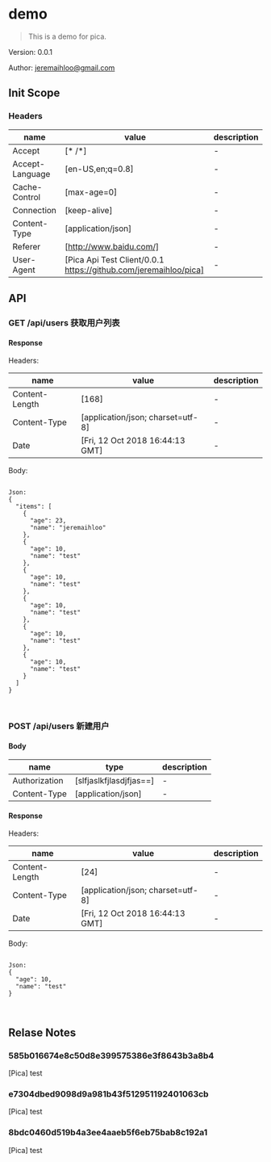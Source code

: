 

# demo

> This is a demo for pica.

Version: 0.0.1

Author: jeremaihloo@gmail.com<jeremaihloo>

## Init Scope

### Headers

| name| value | description |
| --- | --- | --- |
| Accept | [* /*] | - |
| Accept-Language | [en-US,en;q=0.8] | - |
| Cache-Control | [max-age=0] | - |
| Connection | [keep-alive] | - |
| Content-Type | [application/json] | - |
| Referer | [http://www.baidu.com/] | - |
| User-Agent | [Pica Api Test Client/0.0.1 https://github.com/jeremaihloo/pica] | - |


## API


### GET /api/users 获取用户列表




#### Response

Headers:

| name| value | description |
| --- | --- | --- |
| Content-Length | [168] | - |
| Content-Type | [application/json; charset=utf-8] | - |
| Date | [Fri, 12 Oct 2018 16:44:13 GMT] | - |



Body:
```

Json:
{
  "items": [
    {
      "age": 23,
      "name": "jeremaihloo"
    },
    {
      "age": 10,
      "name": "test"
    },
    {
      "age": 10,
      "name": "test"
    },
    {
      "age": 10,
      "name": "test"
    },
    {
      "age": 10,
      "name": "test"
    },
    {
      "age": 10,
      "name": "test"
    }
  ]
}



```

### POST /api/users 新建用户



#### Body
| name | type | description |
| --- | --- | --- |
| Authorization | [slfjaslkfjlasdjfjas==] | - |
| Content-Type | [application/json] | - |



#### Response

Headers:

| name| value | description |
| --- | --- | --- |
| Content-Length | [24] | - |
| Content-Type | [application/json; charset=utf-8] | - |
| Date | [Fri, 12 Oct 2018 16:44:13 GMT] | - |



Body:
```

Json:
{
  "age": 10,
  "name": "test"
}



```



## Relase Notes


### 585b016674e8c50d8e399575386e3f8643b3a8b4

[Pica] test

### e7304dbed9098d9a981b43f512951192401063cb

[Pica] test

### 8bdc0460d519b4a3ee4aaeb5f6eb75bab8c192a1

[Pica] test


